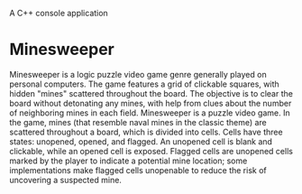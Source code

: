 A C++ console application

# Minesweeper

Minesweeper is a logic puzzle video game genre generally played on personal computers. The game features a grid of clickable squares, with hidden "mines" scattered throughout the board. The objective is to clear the board without detonating any mines, with help from clues about the number of neighboring mines in each field. Minesweeper is a puzzle video game. In the game, mines (that resemble naval mines in the classic theme) are scattered throughout a board, which is divided into cells. Cells have three states: unopened, opened, and flagged. An unopened cell is blank and clickable, while an opened cell is exposed. Flagged cells are unopened cells marked by the player to indicate a potential mine location; some implementations make flagged cells unopenable to reduce the risk of uncovering a suspected mine.
